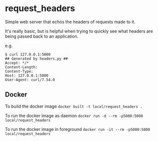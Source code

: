 # request_headers
Simple web server that echos the headers of requests made to it.

It's really basic, but is helpful when trying to quickly see what headers are being passed back to an application.

e.g.
```
$ curl 127.0.0.1:5000
## Generated by headers.py ##
Accept: */*
Content-Length: 
Content-Type: 
Host: 127.0.0.1:5000
User-Agent: curl/7.54.0
```

## Docker
To build the docker image
`docker built -t local/request_headers .`

To run the docker image as daemon
`docker run -d --rm -p5000:5000 local/request_headers`

To run the docker image in foreground
`docker run -it --rm -p5000:5000 local/request_headers`
